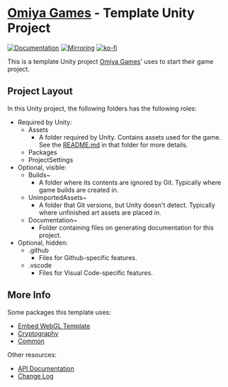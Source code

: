 # [Omiya Games](https://www.omiyagames.com/) - Template Unity Project

[![Documentation](https://github.com/OmiyaGames/omiya-games-common/workflows/Host%20DocFX%20Documentation/badge.svg)](https://omiyagames.github.io/template-unity-project/api) [![Mirroring](https://github.com/OmiyaGames/template-unity-project/workflows/Mirroring/badge.svg)](https://bitbucket.org/OmiyaGames/template-unity-project) [![ko-fi](https://www.ko-fi.com/img/githubbutton_sm.svg)](https://ko-fi.com/I3I51KS8F)

This is a template Unity project [Omiya Games](https://www.omiyagames.com/)' uses to start their game project.

## Project Layout

In this Unity project, the following folders has the following roles:

- Required by Unity:
	- Assets
		- A folder required by Unity.  Contains assets used for the game.  See the [README.md](/Assets/README.md) in that folder for more details.
	- Packages
	- ProjectSettings
- Optional, visible:
	- Builds~
		- A folder where its contents are ignored by Git.  Typically where game builds are created in.
	- UnimportedAssets~
		- A folder that Git versions, but Unity doesn't detect.  Typically where unfinished art assets are placed in.
	- Documentation~
		- Folder containing files on generating documentation for this project.
- Optional, hidden:
	- .github
		- Files for Github-specific features.
	- .vscode
		- Files for Visual Code-specific features.

## More Info

Some packages this template uses:

- [Embed WebGL Template](https://openupm.com/packages/com.omiyagames.embedwebgltemplate/)
- [Cryptography](https://openupm.com/packages/com.omiyagames.cryptography/)
- [Common](https://openupm.com/packages/com.omiyagames.common/)

Other resources:

- [API Documentation](https://omiyagames.github.io/template-unity-project/api)
- [Change Log](https://omiyagames.github.io/template-unity-project/manual/changelog.html)
